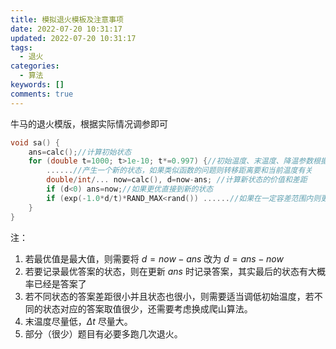 ```yaml
---
title: 模拟退火模板及注意事项
date: 2022-07-20 10:31:17
updated: 2022-07-20 10:31:17
tags:
  - 退火
categories:
  - 算法
keywords: []
comments: true
---
```

牛马的退火模版，根据实际情况调参即可

```cpp
void sa() {
	ans=calc();//计算初始状态 
	for (double t=1000; t>1e-10; t*=0.997) {//初始温度、末温度、降温参数根据题目修改 
		......//产生一个新的状态，如果类似函数的问题则转移距离要和当前温度有关
		double/int/... now=calc(), d=now-ans; //计算新状态的价值和差距 
		if (d<0) ans=now;//如果更优直接到新的状态 
		if (exp(-1.0*d/t)*RAND_MAX<rand()) ......//如果在一定容差范围内则更新状态
	}
}
```

注：

1. 若最优值是最大值，则需要将 $d=now-ans$ 改为 $d=ans-now$
2. 若要记录最优答案的状态，则在更新 $ans$ 时记录答案，其实最后的状态有大概率已经是答案了
3. 若不同状态的答案差距很小并且状态也很小，则需要适当调低初始温度，若不同的状态对应的答案取值很少，还需要考虑换成爬山算法。
4. 末温度尽量低，$Δt$ 尽量大。
5. 部分（很少）题目有必要多跑几次退火。